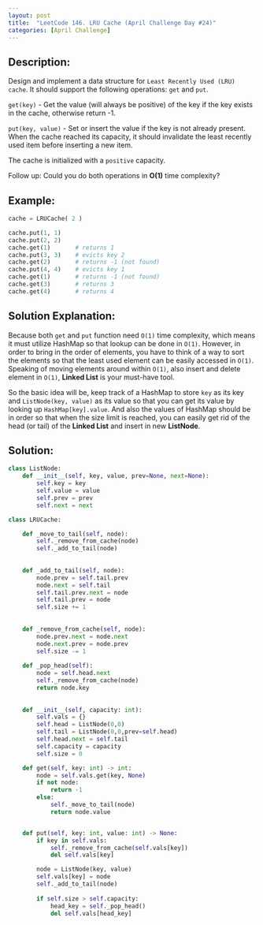 ```yaml
---
layout: post
title:  "LeetCode 146. LRU Cache (April Challenge Day #24)" 
categories: [April Challenge]
---
```

## Description:
Design and implement a data structure for `Least Recently Used (LRU) cache`. It should support the following operations: `get` and `put`.

`get(key)` - Get the value (will always be positive) of the key if the key exists in the cache, otherwise return -1.

`put(key, value)` - Set or insert the value if the key is not already present. When the cache reached its capacity, it should invalidate the least recently used item before inserting a new item.

The cache is initialized with a `positive` capacity.

Follow up:
Could you do both operations in **O(1)** time complexity?

## Example:
```python
cache = LRUCache( 2 )

cache.put(1, 1)
cache.put(2, 2)
cache.get(1)       # returns 1
cache.put(3, 3)    # evicts key 2
cache.get(2)       # returns -1 (not found)
cache.put(4, 4)    # evicts key 1
cache.get(1)       # returns -1 (not found)
cache.get(3)       # returns 3
cache.get(4)       # returns 4
```

## Solution Explanation:
Because both `get` and `put` function need `O(1)` time complexity, which means it must utilize HashMap so that lookup can be done in `O(1)`. However, in order to bring in the order of elements, you have to think of a way to sort the elements so that the least used element can be easily accessed in `O(1)`. Speaking of moving elements around within `O(1)`, also insert and delete element in `O(1)`, **Linked List** is your must-have tool. 

So the basic idea will be, keep track of a HashMap to store `key` as its key and `ListNode(key, value)` as its value so that you can get its value by looking up `HashMap[key].value`. And also the values of HashMap should be in order so that when the size limit is reached, you can easily get rid of the head (or tail) of the **Linked List** and insert in new **ListNode**. 

## Solution:

```python
class ListNode:
    def __init__(self, key, value, prev=None, next=None):
        self.key = key
        self.value = value
        self.prev = prev
        self.next = next

class LRUCache:

    def _move_to_tail(self, node):
        self._remove_from_cache(node)
        self._add_to_tail(node)
        
        
    def _add_to_tail(self, node):
        node.prev = self.tail.prev
        node.next = self.tail
        self.tail.prev.next = node
        self.tail.prev = node
        self.size += 1
        
    
    def _remove_from_cache(self, node):
        node.prev.next = node.next
        node.next.prev = node.prev
        self.size -= 1
        
    def _pop_head(self):
        node = self.head.next
        self._remove_from_cache(node)
        return node.key
        
        
    def __init__(self, capacity: int):
        self.vals = {}
        self.head = ListNode(0,0)
        self.tail = ListNode(0,0,prev=self.head)
        self.head.next = self.tail
        self.capacity = capacity
        self.size = 0

    def get(self, key: int) -> int:
        node = self.vals.get(key, None)
        if not node:
            return -1
        else:
            self._move_to_tail(node)
            return node.value


    def put(self, key: int, value: int) -> None:
        if key in self.vals:
            self._remove_from_cache(self.vals[key])
            del self.vals[key]

        node = ListNode(key, value)
        self.vals[key] = node
        self._add_to_tail(node)
        
        if self.size > self.capacity:
            head_key = self._pop_head()
            del self.vals[head_key]

```

